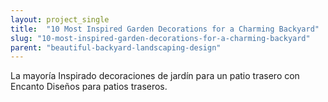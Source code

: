 ```yaml
---
layout: project_single
title:  "10 Most Inspired Garden Decorations for a Charming Backyard"
slug: "10-most-inspired-garden-decorations-for-a-charming-backyard"
parent: "beautiful-backyard-landscaping-design"
---
```

La mayoría Inspirado decoraciones de jardín para un patio trasero con Encanto Diseños para patios traseros.